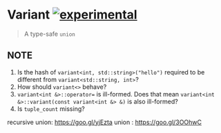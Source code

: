 # Variant [![experimental]](http://github.com/badges/stability-badges)

> A type-safe `union`

## NOTE

1. Is the hash of `variant<int, std::string>("hello")` required to be different
   from `variant<std::string, int>`?
1. How should `variant<>` behave?
1. `variant<int &>::operator=` is ill-formed. Does that mean
   `variant<int &>::variant(const variant<int &> &)` is also ill-formed?
1. Is `tuple_count` missing?

recursive union: https://goo.gl/yjEzta
union          : https://goo.gl/3OOhwC


[experimental]: http://badges.github.io/stability-badges/dist/experimental.svg
